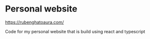 # Personal website

https://rubenghatoaura.com/

Code for my personal website that is build using react and typescript
